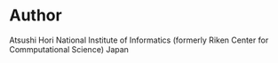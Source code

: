 # Author
Atsushi Hori
National Institute of Informatics
(formerly Riken Center for Commputational Science)
Japan
